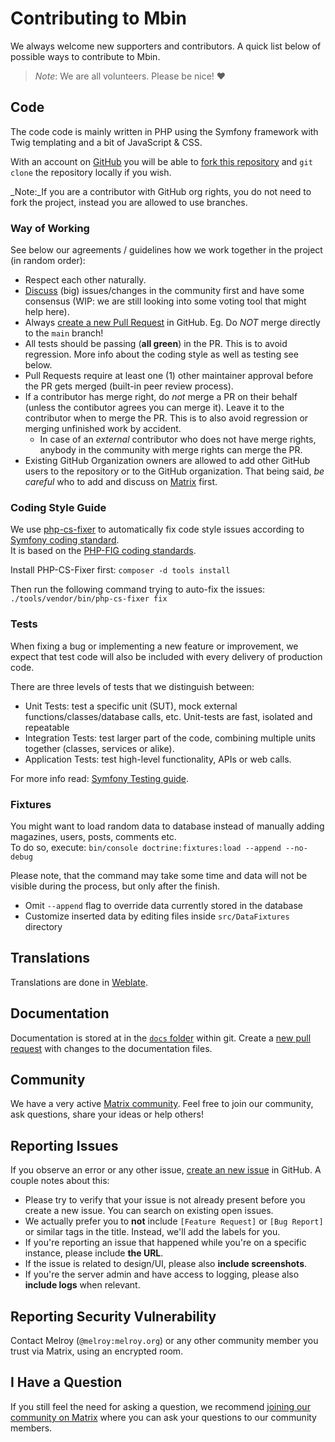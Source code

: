 # Contributing to Mbin

We always welcome new supporters and contributors. A quick list below of possible ways to contribute to Mbin.

> _Note_:
> We are all volunteers. Please be nice! ❤

## Code

The code code is mainly written in PHP using the Symfony framework with Twig templating and a bit of JavaScript & CSS.

With an account on [GitHub](https://github.com) you will be able to [fork this repository](https://github.com/MbinOrg/mbin) and `git clone` the repository locally if you wish.

\_Note:\_If you are a contributor with GitHub org rights, you do not need to fork the project, instead you are allowed to use branches.

### Way of Working

See below our agreements / guidelines how we work together in the project (in random order):

- Respect each other naturally.
- [Discuss](https://matrix.to/#/#mbin:melroy.org) (big) issues/changes in the community first and have some consensus (WIP: we are still looking into some voting tool that might help here).
- Always [create a new Pull Request](https://github.com/MbinOrg/mbin/pulls) in GitHub. Eg. Do _NOT_ merge directly to the `main` branch!
- All tests should be passing (**all green**) in the PR. This is to avoid regression. More info about the coding style as well as testing see below.
- Pull Requests require at least one (1) other maintainer approval before the PR gets merged (built-in peer review process).
- If a contributor has merge right, do _not_ merge a PR on their behalf (unless the contibutor agrees you can merge it).
  Leave it to the contributor when to merge the PR. This is to also avoid regression or merging unfinished work by accident.
  - In case of an _external_ contributor who does not have merge rights, anybody in the community with merge rights can merge the PR.
- Existing GitHub Organization owners are allowed to add other GitHub users to the repository or to the GitHub organization. That being said, _be careful_ who to add and discuss on [Matrix](https://matrix.to/#/#mbin:melroy.org) first.

### Coding Style Guide

We use [php-cs-fixer](https://cs.symfony.com/) to automatically fix code style issues according to [Symfony coding standard](https://symfony.com/doc/current/contributing/code/standards.html).  
It is based on the [PHP-FIG coding standards](https://www.php-fig.org/psr/).

Install PHP-CS-Fixer first: `composer -d tools install`

Then run the following command trying to auto-fix the issues: `./tools/vendor/bin/php-cs-fixer fix`

### Tests

When fixing a bug or implementing a new feature or improvement, we expect that test code will also be included with every delivery of production code.

There are three levels of tests that we distinguish between:

- Unit Tests: test a specific unit (SUT), mock external functions/classes/database calls, etc. Unit-tests are fast, isolated and repeatable
- Integration Tests: test larger part of the code, combining multiple units together (classes, services or alike).
- Application Tests: test high-level functionality, APIs or web calls.

For more info read: [Symfony Testing guide](https://symfony.com/doc/current/testing.html).

### Fixtures

You might want to load random data to database instead of manually adding magazines, users, posts, comments etc.  
To do so, execute: `bin/console doctrine:fixtures:load --append --no-debug`

Please note, that the command may take some time and data will not be visible during the process, but only after the finish.

- Omit `--append` flag to override data currently stored in the database
- Customize inserted data by editing files inside `src/DataFixtures` directory

## Translations

Translations are done in [Weblate](https://hosted.weblate.org/projects/mbin/).

## Documentation

Documentation is stored at in the [`docs` folder](docs) within git. Create a [new pull request](https://github.com/MbinOrg/mbin/pulls) with changes to the documentation files.

## Community

We have a very active [Matrix community](https://matrix.to/#/#mbin:melroy.org). Feel free to join our community, ask questions, share your ideas or help others!

## Reporting Issues

If you observe an error or any other issue, [create an new issue](https://github.com/MbinOrg/mbin/issues) in GitHub. A couple notes about this:

- Please try to verify that your issue is not already present before you create a new issue. You can search on existing open issues.
- We actually prefer you to **not** include `[Feature Request]` or `[Bug Report]` or similar tags in the title. Instead, we'll add the labels for you.
- If you're reporting an issue that happened while you're on a specific instance, please include **the URL**.
- If the issue is related to design/UI, please also **include screenshots**.
- If you're the server admin and have access to logging, please also **include logs** when relevant.

## Reporting Security Vulnerability

Contact Melroy (`@melroy:melroy.org`) or any other community member you trust via Matrix, using an encrypted room.

## I Have a Question

If you still feel the need for asking a question, we recommend [joining our community on Matrix](https://matrix.to/#/#mbin:melroy.org) where you can ask your questions to our community members.
